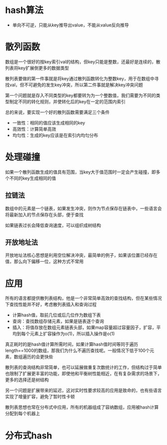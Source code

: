 # hash算法
- 单向不可逆，只能从key推导出value，不能从value反向推导

# 散列函数
数组是一个很好的按key索引val的结构，但key只能是整数，还最好是连续的，散列表将key扩展倒更多的数据类型

散列表要做的第一件事就是将key通过散列函数转化为整数key，用于在数组中寻找val，但不可避免的发生key冲突，所以第二件事就是解决key冲突问题

第一个问题就是存入不同类型的key都要转为为一个整数值，我们需要为不同的类型制定不同的转化规则，并使转化后的key在一定的范围内索引

总的来说，要实现一个好的散列函数需要满足三个条件

- 一致性：相同的值应该生成相同的key
- 高效性：计算简单高效
- 均匀性：生成的key应该是在索引内均匀分布

# 处理碰撞
如果一个散列函数生成的值具有范围，当key大于值范围时一定会产生碰撞，即多个不同的key生成相同的值

## 拉链法
数组中的元素是一个链表，如果发生冲突，则作为节点保存在链表中，一些语言会将最新加入的节点保存在头部，便于查找

如果链表过长会降低查询速度，可以组织成树结构

## 开放地址法
开放地址法核心思想是利用空位解决冲突，最简单的例子，如果该位置已经存在值，那么向下偏移一位，这种方式不常用

# 应用
所有的语言都提供散列表结构，他是一个非常简单高效的查找结构，但在某些情况下查找性能并不好，考虑散列表插入和查询过程

- 计算hash值，取前几位或后几位作为数组下表
- 查询：查找数组存储元素，如果是链表逐个查询
- 插入：将值存放在数组元素链表头部，如果map容量超过容量因子，扩容，平均到每个元素上扩容操作为o(1)，所以插入操作是o(1)

真正耗时的是hash值计算所需时间，如果计算hash值时间等同于遍历length==1000的数组，那我们为什么不遍历查找呢。一般情况下低于100个元素，数组遍历的会更快些

散列表的查询结构非常简单，也可以延展做重复次数统计的工作，但结构过于简单也限制了扩展更丰富的功能，即使他和平衡树性能相近，在有复杂需求的场景下，更多的选择还是树结构

另一个问题是扩展带来的延迟，这对实时性要求较高的应用是致命的，也有些语言实现了增量扩容，避免了暂时性卡顿

散列表思想也常在分布式中应用，所有的机器组成了容纳数组，应用被hash计算分配到每个机器上

# 分布式hash
